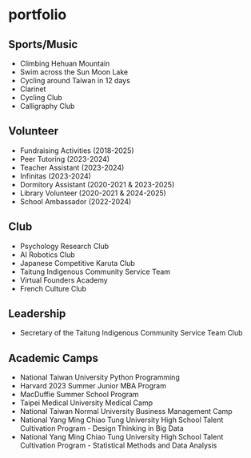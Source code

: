 # portfolio

## Sports/Music
- Climbing Hehuan Mountain
- Swim across the Sun Moon Lake
- Cycling around Taiwan in 12 days
- Clarinet
- Cycling Club
- Calligraphy Club

## Volunteer
- Fundraising Activities (2018-2025)
- Peer Tutoring (2023-2024)
- Teacher Assistant (2023-2024)
- Infinitas (2023-2024)
- Dormitory Assistant (2020-2021 & 2023-2025)
- Library Volunteer (2020-2021 & 2024-2025)
- School Ambassador (2022-2024)

## Club
- Psychology Research Club
- AI Robotics Club
- Japanese Competitive Karuta Club
- Taitung Indigenous Community Service Team
- Virtual Founders Academy
- French Culture Club

## Leadership
- Secretary of the Taitung Indigenous Community Service Team Club

## Academic Camps
- National Taiwan University Python Programming
- Harvard 2023 Summer Junior MBA Program
- MacDuffie Summer School Program
- Taipei Medical University Medical Camp
- National Taiwan Normal University Business Management Camp
- National Yang Ming Chiao Tung University High School Talent Cultivation Program - Design Thinking in Big Data
- National Yang Ming Chiao Tung University High School Talent Cultivation Program - Statistical Methods and Data Analysis
